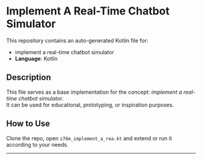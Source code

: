 # Implement A Real-Time Chatbot Simulator

This repository contains an auto-generated Kotlin file for:

- implement a real-time chatbot simulator
- **Language**: Kotlin

## Description

This file serves as a base implementation for the concept: *implement a real-time chatbot simulator*.  
It can be used for educational, prototyping, or inspiration purposes.

## How to Use

Clone the repo, open `z76m_implement_a_rea.kt` and extend or run it according to your needs.

---


